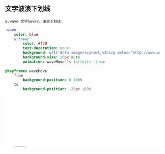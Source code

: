 ## 文字波浪下划线
```pug
a.wave 文字hover，波浪下划线
```
```sass
.wave
	color: blue
	&:hover
		color: #f30
		text-decoration: none
		background: url("data:image/svg+xml,%3Csvg xmlns='http://www.w3.org/2000/svg' viewBox='0 0 20 4'%3E%3Cpath fill='none' stroke='%23ff3300' d='M0 3.5c5 0 5-3 10-3s5 3 10 3 5-3 10-3 5 3 10 3'/%3E%3C/svg%3E") repeat-x 0 100%
		background-size: 20px auto
		animation: waveMove 1s infinite linear
	
@keyframes waveMove
	from
		background-position: 0 100%
	to
		background-position: -20px 100%
```

<iframe height="173" style="width: 100%;" scrolling="no" title="文字波浪下划线" src="//codepen.io/fanlinqiang/embed/vYBxGja/?height=173&theme-id=0&default-tab=css,result" frameborder="no" allowtransparency="true" allowfullscreen="true">
  See the Pen <a href='https://codepen.io/fanlinqiang/pen/vYBxGja/'>文字波浪下划线</a> by flqbestboy
  (<a href='https://codepen.io/fanlinqiang'>@fanlinqiang</a>) on <a href='https://codepen.io'>CodePen</a>.
</iframe>
